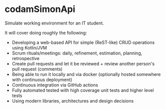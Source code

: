 # codamSimonApi

Simulate working environment for an IT student.

It will cover doing roughly the following:

- Developing a web-based API for simple (ReST-like) CRUD operations using Kotlin/JVM
- Scrum rituals/meetings: daily, refinement, estimation, planning, retrospective
- Create pull requests and let it be reviewed + review another person's pull request (comments)
- Being able to run it locally and via docker (optionally hosted somewhere with continuous deployment)
- Continuous integration via GitHub actions
- Fully automated tested with high coverage unit tests and higher level tests
- Using modern libraries, architectures and design decisions